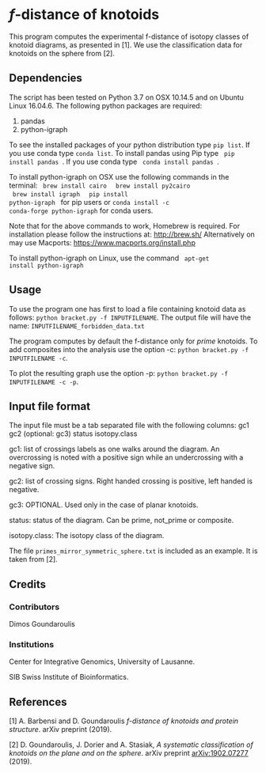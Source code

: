 # *f*-distance of knotoids

This program computes the experimental f-distance of isotopy classes of knotoid diagrams, as presented in [1]. We use the classification data for knotoids on the sphere from [2].


## Dependencies
The script has been tested on Python 3.7 on OSX 10.14.5 and on Ubuntu Linux 16.04.6. The following python packages are required:

1. pandas
2. python-igraph

To see the installed packages of your python distribution type <code>pip list</code>. If you use conda type <code>conda list</code>.
To install pandas using Pip type <code> pip install pandas </code>. If you use conda type <code> conda install pandas </code>.

To install python-igraph on OSX use the following commands in the terminal:
<code> brew install cairo </code>
<code> brew install py2cairo </code>
<code> brew install igraph  </code>
<code> pip install python-igraph </code> for pip users or <code>conda install -c conda-forge python-igraph</code> for conda users.

Note that for the above commands to work, Homebrew is required. For installation please follow the instructions at: http://brew.sh/ 
Alternatively on may use Macports: https://www.macports.org/install.php

To install python-igraph on Linux, use the command <code> apt-get install python-igraph </code>



## Usage

To use the program one has first to load a file containing knotoid data as follows: `python bracket.py -f INPUTFILENAME`. The output file will have the name: `INPUTFILENAME_forbidden_data.txt`

The program computes by default the f-distance only for *prime* knotoids. To add composites into the analysis use the option -c: `python bracket.py -f INPUTFILENAME -c`. 

To plot the resulting graph use the option -p: `python bracket.py -f INPUTFILENAME -c -p`. 


## Input file format

The input file must be a tab separated file with the following columns:
gc1	gc2	(optional: gc3)	status	isotopy.class

gc1: list of crossings labels as one walks around the diagram. An overcrossing is noted with a positive sign while an undercrossing with a negative sign.

gc2: list of crossing signs. Right handed crossing is positive, left handed is negative.

gc3: OPTIONAL. Used only in the case of planar knotoids.

status: status of the diagram. Can be prime, not_prime or composite.

isotopy.class: The isotopy class of the diagram.

The file `primes_mirror_symmetric_sphere.txt` is included as an example. It is taken from [2].

## Credits

### Contributors
Dimos Goundaroulis

### Institutions
Center for Integrative Genomics, University of Lausanne.

SIB Swiss Institute of Bioinformatics.


## References
[1] A. Barbensi and D. Goundaroulis *f-distance of knotoids and protein structure*. arXiv preprint (2019).
 
[2] D. Goundaroulis, J. Dorier and A. Stasiak, *A systematic classification of knotoids on the plane and on the sphere*. arXiv preprint [arXiv:1902.07277](https://arxiv.org/abs/1902.07277) (2019).

